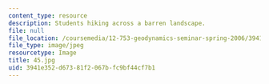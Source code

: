 ```yaml
---
content_type: resource
description: Students hiking across a barren landscape.
file: null
file_location: /coursemedia/12-753-geodynamics-seminar-spring-2006/3941e352d67381f2067bfc9bf44cf7b1_45.jpg
file_type: image/jpeg
resourcetype: Image
title: 45.jpg
uid: 3941e352-d673-81f2-067b-fc9bf44cf7b1
---
```

